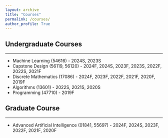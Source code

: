 ```yaml
---
layout: archive
title: "Courses"
permalink: /courses/
author_profile: True
---
```


## Undergraduate Courses
-----
* Machine Learning (54616) - 2024S, 2023S   
* Capstone Design (56119, 56120) - 2024F, 2024S, 2023F, 2023S, 2022F, 2022S, 2021F   
* Discrete Mathematics (17086) - 2024F, 2023F, 2022F, 2021F, 2020F, 2019F   
* Algorithms (13601) - 2022S, 2021S, 2020S   
* Programming (47710) - 2019F

## Graduate Course
-----
* Advanced Artificial Intelligence (01841, 55697) - 2024F, 2024S, 2023F, 2022F, 2021F, 2020F   
